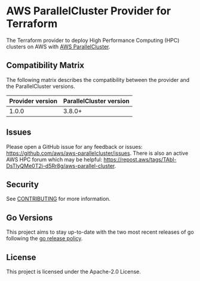 # AWS ParallelCluster Provider for Terraform
The Terraform provider to deploy High Performance Computing (HPC) clusters on AWS with [AWS ParallelCluster](https://aws.amazon.com/hpc/parallelcluster/).

## Compatibility Matrix
The following matrix describes the compatibility between the provider and the ParallelCluster versions.

| Provider version | ParallelCluster version |
|------------------|-------------------------|
| 1.0.0            | 3.8.0+                  |

## Issues

Please open a GitHub issue for any feedback or issues: https://github.com/aws/aws-parallelcluster/issues.
There is also an active AWS HPC forum which may be helpful: https://repost.aws/tags/TAbl-DsTlyQMe0T2i-d5Rr8g/aws-parallel-cluster.

## Security

See [CONTRIBUTING](CONTRIBUTING.md#security-issue-notifications) for more information.

## Go Versions

This project aims to stay up-to-date with the two most recent releases of go following the [go release policy](https://go.dev/doc/devel/release#policy).

## License

This project is licensed under the Apache-2.0 License.
